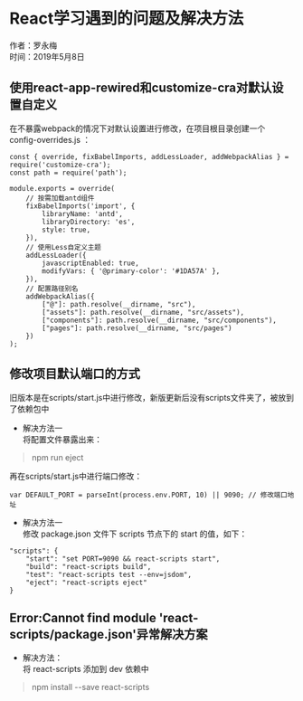 # React学习遇到的问题及解决方法

作者：罗永梅  
时间：2019年5月8日

## 使用react-app-rewired和customize-cra对默认设置自定义
在不暴露webpack的情况下对默认设置进行修改，在项目根目录创建一个 config-overrides.js ：
```
const { override, fixBabelImports, addLessLoader, addWebpackAlias } = require('customize-cra');
const path = require('path');

module.exports = override(
    // 按需加载antd组件
    fixBabelImports('import', {
        libraryName: 'antd',
        libraryDirectory: 'es',
        style: true,
    }),
    // 使用Less自定义主题
    addLessLoader({
        javascriptEnabled: true,
        modifyVars: { '@primary-color': '#1DA57A' },
    }),
    // 配置路径别名
    addWebpackAlias({        
        ["@"]: path.resolve(__dirname, "src"),
        ["assets"]: path.resolve(__dirname, "src/assets"),
        ["components"]: path.resolve(__dirname, "src/components"),
        ["pages"]: path.resolve(__dirname, "src/pages")
    })
);
```

## 修改项目默认端口的方式
旧版本是在scripts/start.js中进行修改，新版更新后没有scripts文件夹了，被放到了依赖包中
* 解决方法一  
将配置文件暴露出来：
> npm run eject

再在scripts/start.js中进行端口修改：
```
var DEFAULT_PORT = parseInt(process.env.PORT, 10) || 9090; // 修改端口地址
```

* 解决方法一  
修改 package.json 文件下 scripts 节点下的 start 的值，如下：
```
"scripts": {
    "start": "set PORT=9090 && react-scripts start",
    "build": "react-scripts build",
    "test": "react-scripts test --env=jsdom",
    "eject": "react-scripts eject"
}
```

## Error:Cannot find module 'react-scripts/package.json'异常解决方案
* 解决方法：  
将 react-scripts 添加到 dev 依赖中
> npm install --save react-scripts


